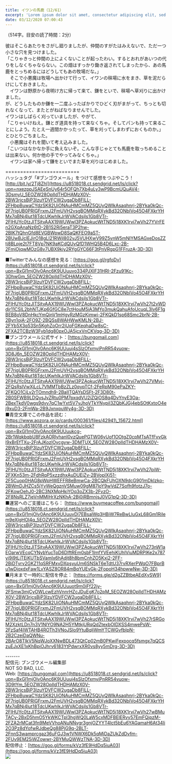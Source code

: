 ```yaml
---
title: イワンの馬鹿（12/61）
excerpt: 'Lorem ipsum dolor sit amet, consectetur adipiscing elit, sed do eiusmod tempor incididunt ut labore et dolore magna aliqua. Praesent elementum facilisis leo vel fringilla est ullamcorper eget. At imperdiet dui accumsan sit amet nulla facilisi morbi tempus.'
date: 03/12/2020 07:00:43
---
```


（514字。目安の読了時間：2分）  
  
彼はそこらあたりをさがし廻りましたが、仲間のすがたはみえないで、ただ一つ小さな穴を見つけました。  
「こりゃきっと仲間の上によくないことが起ったわい。するとおれがあいつの代りをしなくちゃならない。この畑はすっかり鋤き返されてしまったから、あの馬鹿をとっちめるにはどうしてもあの牧場だな。」  
　そこで小悪魔は牧場へ出かけて行って、イワンの秣場に水をまき、草を泥だらけにしておきました。  
　イワンは野原から夜明け方に帰って来て、鎌をといで、秣場へ草刈りに出かけました。  
が、どうしたものか鎌を一二度ふったばかりでひどく刃がまがって、ちっとも切れなくなって、またとがねばなりませんでした。  
イワンはしばらく刈っていましたが、やがて、  
「こりゃいけねえ。鎌とぎ道具を持って来なくちゃ。そしてパンも持って来ることにしよう。たとえ一週間かかったって、草を刈ってしまわずにおくものか。」  
とひとりごちました。  
　小悪魔はそれを聞いて考え込みました。  
「こいつはなかなか手に負えないぞ。こんな手じゃとても馬鹿を取っちめることは出来ない。何か他の手でやってみなくちゃ。」  
　イワンは家へ帰って鎌をといでまた草を刈りはじめました。  
  
\=========================  
ハッシュタグ「#ブンゴウメール」をつけて感想をつぶやこう！　  
[http://bit.ly/2Tj8Zhl](https://u8518018.ct.sendgrid.net/ls/click?upn=nxezppJSAEeSnUy64r5OFQh7Xb4uLy3wP9BcmUQuAV4-3DsmyU_5EOZW28OpIldTHDHAMzX0V-2BW3rjcsBjP3IzuYDVFCW2ugaDb8FlLL-2FHbpBuwaCYdzSK82UiONAuHMCmMZ5QUyQWlkAsaqhnrj-2BYka0kQc-2F7rigUB0PRlGFrxmJ2FmUVH2vsgBOMMqRXykBd32ONbIVo45O4FXkrYHMx7qBNj4lut18TdcUKwhlkJrWVACdsjIs1Gb8VTr-2FlHUYc0tzJlTSjtvAAX19WUWwI3PZAokucWtTND5j18XK1rvi7wVh27YVrFEn2GXpAnaNz6tD-2B1S2Ri5eraT3P2hw-2BIK7tQhnGfd8EVGBWpwD8SaQKFEO9aST-2BUwBJclEJirO18gLl21RWjI802vJ5VUHXwV99Z5vnW5mNIYMSAGxeDosZZtj8BLpje2t7FT8Vp7NK9aKCdQUvQfD1WHQ5B4D6Lxc-2B-2FmjOjqwMOzG8v7UBX9kiy2RYgGYC66F3tPnVRgpG1FFruzA-3D-3D)  
  
■Twitterでみんなの感想を見る：[https://goo.gl/rgfoDv](https://u8518018.ct.sendgrid.net/ls/click?upn=BxGl1mjOlv0Anc6K9UUuuvo334PJXlF31HRI-2Fzu91Kc-3DhwGm_5EOZW28OpIldTHDHAMzX0V-2BW3rjcsBjP3IzuYDVFCW2ugaDb8FlLL-2FHbpBuwaCYdzSK82UiONAuHMCmMZ5QUyQWlkAsaqhnrj-2BYka0kQc-2F7rigUB0PRlGFrxmJ2FmUVH2vsgBOMMqRXykBd32ONbIVo45O4FXkrYHMx7qBNj4lut18TdcUKwhlkJrWVACdsjIs1Gb8VTr-2FlHUYc0tzJlTSjtvAAX19WUWwI3PZAokucWtTND5j18XK1rvi7wVh27t2vWDdjr11CSlL2bhNTJKp6GfGC8e7ctHouM5iA3MYo3mukQahuAfoUcuqL3Iv6F1gBEB8oV8DnHkcYmQjnV1mHgyRzMGzKimwi-2FKQkD1sp68Smc2brN-2B-2Byn1ojA-2FO9Z-2BQSs8WAHWwKMLN-2BJ-2FYb5X3q53Sn5KghZoOrr2jUoFGKeqhaDw8sC-2FXA2TCBzW3Fvb1dg80pxOJA5jcxVnCKVqg-3D-3D)  
■ブンゴウメール公式サイト：[https://bungomail.com](https://u8518018.ct.sendgrid.net/ls/click?upn=BxGl1mjOlv0Anc6K9UUuuj4sSlzOfxmyiPnRR54vuow-3D8J6n_5EOZW28OpIldTHDHAMzX0V-2BW3rjcsBjP3IzuYDVFCW2ugaDb8FlLL-2FHbpBuwaCYdzSK82UiONAuHMCmMZ5QUyQWlkAsaqhnrj-2BYka0kQc-2F7rigUB0PRlGFrxmJ2FmUVH2vsgBOMMqRXykBd32ONbIVo45O4FXkrYHMx7qBNj4lut18TdcUKwhlkJrWVACdsjIs1Gb8VTr-2FlHUYc0tzJlTSjtvAAX19WUWwI3PZAokucWtTND5j18XK1rvi7wVh27VMvj-2FQsRsIVwXjLcL7VMMTbBzZLz0qypTCf-2FeRpM90ePaZKY-2FKQO1CiLv2rTOmndh9-2BaIITQAYsDSFt-2F3D80t-2B0SFWB9LDQysJvZRtu0PM7pxqdVU2iZQjOS8q4DvYnyE3Oa-2BexTkdV0wgs9dvv7qC1wYxt5V7vJhoVTkYNypiI3ZQbKJGj4ebSOtKxtoO4ej9xuD3-2FmWa-2B9JxnxpuWy4g-3D-3D)  
■青空文庫でこの作品を読む：[https://www.aozora.gr.jp/cards/000361/files/42941\_15672.html](https://u8518018.ct.sendgrid.net/ls/click?upn=BxGl1mjOlv0Anc6K9UUuukcg-2Br1WqkbqbU8FzkAORlyhanI0vzQuePGTW06yUof1OOtgZ0cpMTsATfFvvGkl9xBrEfTXu-2FrAJKozlOycgyw-3DMTUX_5EOZW28OpIldTHDHAMzX0V-2BW3rjcsBjP3IzuYDVFCW2ugaDb8FlLL-2FHbpBuwaCYdzSK82UiONAuHMCmMZ5QUyQWlkAsaqhnrj-2BYka0kQc-2F7rigUB0PRlGFrxmJ2FmUVH2vsgBOMMqRXykBd32ONbIVo45O4FXkrYHMx7qBNj4lut18TdcUKwhlkJrWVACdsjIs1Gb8VTr-2FlHUYc0tzJlTSjtvAAX19WUWwI3PZAokucWtTND5j18XK1rvi7wVh27piW-2FXKn53m-2FdhRqP5xzzdhxAuDUEjZv-2BVoplXj51-2F5Cuop0HAG8pWpHWEFFR8eBmwCa-2BCQkFUhOXN9dcG901mDkIzko-2BWmDJHZCs5jYvWeQgznVSMuw09gM87loY9wVdZ7Sofh9fotzJ7o-2FKowOehJ0-2BC3NXMpHkiYOq3oZX3b-2FvzO-2F8NsRLZ7ieVnMMIHrXzNKhA-2Bj0iRBmnjsJ0VG1pQ-3D-3D)  
■運営へのご支援はこちら： [https://www.buymeacoffee.com/bungomail](https://u8518018.ct.sendgrid.net/ls/click?upn=BxGl1mjOlv0Anc6K9UUuuvDl7EBsalWq3HBiW7ReBwLluGxL68Gm1RiIem9eXlgHOl4q_5EOZW28OpIldTHDHAMzX0V-2BW3rjcsBjP3IzuYDVFCW2ugaDb8FlLL-2FHbpBuwaCYdzSK82UiONAuHMCmMZ5QUyQWlkAsaqhnrj-2BYka0kQc-2F7rigUB0PRlGFrxmJ2FmUVH2vsgBOMMqRXykBd32ONbIVo45O4FXkrYHMx7qBNj4lut18TdcUKwhlkJrWVACdsjIs1Gb8VTr-2FlHUYc0tzJlTSjtvAAX19WUWwI3PZAokucWtTND5j18XK1rvi7wVh273nW1aEOarwVEcqCYNybYucTpD6DIftREm0sbF1lmfYVEehiKUhIViuMDRPIKe2x787yi9i9tLjTEiKUTbSVamIx6hAdjt8h8bmCnhZO5Kxj2-2FF-2BiDTyrv2GKZ11qSRFMxyDXpsyuUm6SNSkT6eTdtU37rvRXerPWqO7FBprBu1wDjoxdxFaw1LvYASZ8OR84mBqYUEvGk-2FopoH34hpwwNw-3D-3D)  
■月末まで一時的に配信を停止： [https://forms.gle/d2gZZBtbeAEdXySW9](https://u8518018.ct.sendgrid.net/ls/click?upn=BxGl1mjOlv0Anc6K9UUuuot9m0iFf22jy-2FSmw3mjCyOWLcwEzhVnnrHZcJDuEgK7o2pM_5EOZW28OpIldTHDHAMzX0V-2BW3rjcsBjP3IzuYDVFCW2ugaDb8FlLL-2FHbpBuwaCYdzSK82UiONAuHMCmMZ5QUyQWlkAsaqhnrj-2BYka0kQc-2F7rigUB0PRlGFrxmJ2FmUVH2vsgBOMMqRXykBd32ONbIVo45O4FXkrYHMx7qBNj4lut18TdcUKwhlkJrWVACdsjIs1Gb8VTr-2FlHUYc0tzJlTSjtvAAX19WUWwI3PZAokucWtTND5j18XK1rvi7wVh27rSRGoM2XzktLDn7n3V1NlYO9NA2H5YMtkjURqQdZtexbOIDXSS4mwePsW-2FzSaf4IWTAHB4ROTh3VNoJSIo9YtuBqljWmYTCWGvfbIpN-2B2CzeiDaQWNu-2BArO8TIkV5NqWJoXXNwBDL473QtCp02mB0PKwiFexpocq5fsmgx7qQCSzuEJxXE1xKhBpiOJhrv6183YtPdwrxXR0vs8yy5mDrg-3D-3D)  
  
\-------  
配信元: ブンゴウメール編集部  
NOT SO BAD, LLC.  
Web: [https://bungomail.com](https://u8518018.ct.sendgrid.net/ls/click?upn=BxGl1mjOlv0Anc6K9UUuuj4sSlzOfxmyiPnRR54vuow-3D9tYm_5EOZW28OpIldTHDHAMzX0V-2BW3rjcsBjP3IzuYDVFCW2ugaDb8FlLL-2FHbpBuwaCYdzSK82UiONAuHMCmMZ5QUyQWlkAsaqhnrj-2BYka0kQc-2F7rigUB0PRlGFrxmJ2FmUVH2vsgBOMMqRXykBd32ONbIVo45O4FXkrYHMx7qBNj4lut18TdcUKwhlkJrWVACdsjIs1Gb8VTr-2FlHUYc0tzJlTSjtvAAX19WUWwI3PZAokucWtTND5j18XK1rvi7wVh27wBMuTACy-2BxD5hmO5YkWKCTpl3hgWQ0LaW5cxMDFBElERvy57EmFQjpzM-2FZA2rMCat3fn9MeVVhoANuNNvgr3gnjOZYYT4lct5bEu6YAGamaH6At34Ii2O3Pz8dYofwRJdbeQg88PjG9q-2BLT-2FnnS3wamprcgaz36uFGJ3w1VNWX6Dk5qMjDaZUkZdDvfm-2FUv9EM25iWZowwr-2BYMuQWWzTNA-3D-3D)  
配信停止：[https://goo.gl/forms/kVz3fE9HdDq5iuA03](https://goo.gl/forms/kVz3fE9HdDq5iuA03)  
![](https://u8518018.ct.sendgrid.net/wf/open?upn=ypZaqTjaYrwJSsa-2BLe7H7RcvxSux8rtM6dMtnptkxLQMLiJbmQ03whDMSt9-2BvxM-2BKE6ujadHWCHS-2FYDUUXrKB1ko48yvbyCc0cRihB-2Fp5Bay9wjnwFFFSOMUGZ1XsQFL6p8hp16D1yieF4SRPfSVoJ9QaMfy4ShgIiRxgatgkv8tJQDJeyKXIQpQvXr47mDeEp9g0vaIHXxIDvpifxbTc36V5s9qAue4kh12i3IqwOxtxkjixKG4eScLmQIbsYtmYEv8DfVCGIyY3XUaYRh-2B0m9dzaRKF9n2Cu7r9e6jdSRo3R3N-2F3M0Oabk4yASbytLFfj6sTC4xcC-2BTES9zcmhHJnR1gnhyxJnKvmwg0-2F2UfHpDSlE7Ro66q46E4RbX9xoJc6HP6lcRlbZlQwcGVj2CBs1KaWj9zI23LcYyboxTVsQCank-2Fm9j2i1s2d8la7Xnm6p-2Fq4TlZC-2BMn6Zmad-2FG-2Fg-3D-3D)